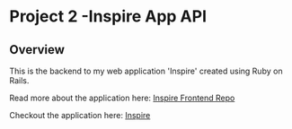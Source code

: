 
# Project 2 -Inspire App API

## Overview

This is the backend to my web application 'Inspire' created using Ruby on Rails.

Read more about the application here:
[Inspire Frontend Repo](http://github.com/kaylal12/Inspire_frontend/)

Checkout the application here:
[Inspire](http://kaylal12.github.io/Inspire_frontend/)


